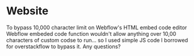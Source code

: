 # Website
To bypass 10,000 character limit on Webflow's HTML embed code editor
Webflow embeded code function wouldn't allow anything over 10,00 characters of custom codse to run... so I used simple JS code I borrowed for overstackflow to bypass it. Any questions? 
